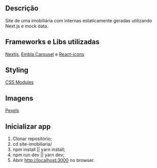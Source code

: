 ## Descrição

Site de uma imobiliária com internas estaticamente geradas utilizando Next.js e mock data.

## Frameworks e Libs utilizadas

[Nextjs](https://nextjs.org/), [Embla Carousel](https://www.embla-carousel.com/) e [React-icons](https://react-icons.github.io/react-icons/)

## Styling

[CSS Modules](https://github.com/css-modules/css-modules)

## Imagens

[Pexels](https://www.pexels.com/)

## Inicializar app

1) Clonar repositório;
2) cd site-imobiliaria/
3) npm install || yarn install;
4) npm run dev || yarn dev;
5) Abrir [http://localhost:3000](http://localhost:3000) no browser.
